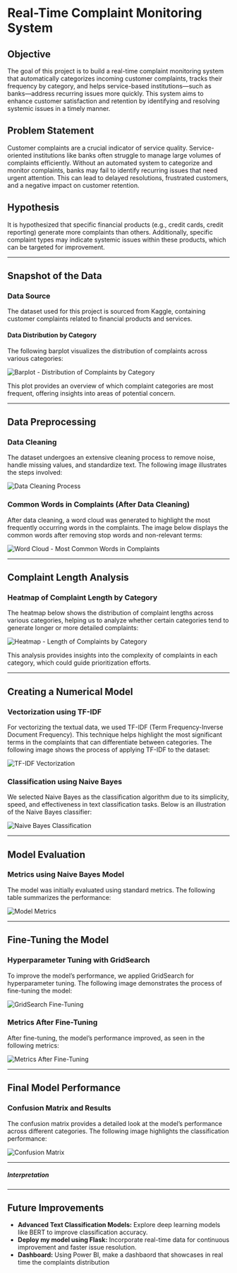# Real-Time Complaint Monitoring System

## Objective
The goal of this project is to build a real-time complaint monitoring system that automatically categorizes incoming customer complaints, tracks their frequency by category, and helps service-based institutions—such as banks—address recurring issues more quickly. This system aims to enhance customer satisfaction and retention by identifying and resolving systemic issues in a timely manner.

## Problem Statement
Customer complaints are a crucial indicator of service quality. Service-oriented institutions like banks often struggle to manage large volumes of complaints efficiently. Without an automated system to categorize and monitor complaints, banks may fail to identify recurring issues that need urgent attention. This can lead to delayed resolutions, frustrated customers, and a negative impact on customer retention.

## Hypothesis
It is hypothesized that specific financial products (e.g., credit cards, credit reporting) generate more complaints than others. Additionally, specific complaint types may indicate systemic issues within these products, which can be targeted for improvement.

---

## Snapshot of the Data

### Data Source
The dataset used for this project is sourced from Kaggle, containing customer complaints related to financial products and services.

#### Data Distribution by Category

The following barplot visualizes the distribution of complaints across various categories:

![Barplot - Distribution of Complaints by Category](https://github.com/user-attachments/assets/98b20590-9d5b-4ba9-9c05-a5c76959146e)

This plot provides an overview of which complaint categories are most frequent, offering insights into areas of potential concern.

---

## Data Preprocessing

### Data Cleaning
The dataset undergoes an extensive cleaning process to remove noise, handle missing values, and standardize text. The following image illustrates the steps involved:

![Data Cleaning Process](https://github.com/user-attachments/assets/0e738006-0e3e-49a3-b3a0-3b80dc94a9a2)

### Common Words in Complaints (After Data Cleaning)
After data cleaning, a word cloud was generated to highlight the most frequently occurring words in the complaints. The image below displays the common words after removing stop words and non-relevant terms:

![Word Cloud - Most Common Words in Complaints](https://github.com/user-attachments/assets/270189d2-97cc-49a4-98cd-33994e37c8de)

---

## Complaint Length Analysis

### Heatmap of Complaint Length by Category
The heatmap below shows the distribution of complaint lengths across various categories, helping us to analyze whether certain categories tend to generate longer or more detailed complaints:

![Heatmap - Length of Complaints by Category](https://github.com/user-attachments/assets/29774533-3155-43ba-aab3-e18da636cf65)

This analysis provides insights into the complexity of complaints in each category, which could guide prioritization efforts.

---

## Creating a Numerical Model

### Vectorization using TF-IDF
For vectorizing the textual data, we used TF-IDF (Term Frequency-Inverse Document Frequency). This technique helps highlight the most significant terms in the complaints that can differentiate between categories. The following image shows the process of applying TF-IDF to the dataset:

![TF-IDF Vectorization](https://github.com/user-attachments/assets/9f6c58e7-526d-4526-9ba8-d76ca7773706)

### Classification using Naive Bayes
We selected Naive Bayes as the classification algorithm due to its simplicity, speed, and effectiveness in text classification tasks. Below is an illustration of the Naive Bayes classifier:

![Naive Bayes Classification](https://github.com/user-attachments/assets/93170142-4dbf-4e53-b1c0-0ba510a148e7)

---

## Model Evaluation

### Metrics using Naive Bayes Model
The model was initially evaluated using standard metrics. The following table summarizes the performance:

![Model Metrics](https://github.com/user-attachments/assets/91933342-261c-4c61-a915-a88a5b78c3b0)

---

## Fine-Tuning the Model

### Hyperparameter Tuning with GridSearch
To improve the model’s performance, we applied GridSearch for hyperparameter tuning. The following image demonstrates the process of fine-tuning the model:

![GridSearch Fine-Tuning](https://github.com/user-attachments/assets/dc15058e-dfbd-4ae7-a606-738fe87f7abb)

### Metrics After Fine-Tuning
After fine-tuning, the model’s performance improved, as seen in the following metrics:

![Metrics After Fine-Tuning](https://github.com/user-attachments/assets/a1c09e61-bd07-4771-9aea-92baa169e223)

---

## Final Model Performance

### Confusion Matrix and Results
The confusion matrix provides a detailed look at the model’s performance across different categories. The following image highlights the classification performance:

![Confusion Matrix](https://github.com/user-attachments/assets/c94a012e-3e83-4073-8263-9dc9de1abcc6)

---
##### Interpretation

---

## Future Improvements

- **Advanced Text Classification Models:** Explore deep learning models like BERT to improve classification accuracy.
- **Deploy my model using Flask:** Incorporate real-time data for continuous improvement and faster issue resolution.
- **Dashboard:** Using Power BI, make a dashbaord that showcases in real time the complaints distribution















